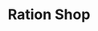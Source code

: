 ---
title: "Ration Shop"
url: /sreekrishnapuram-post-palakkad-kerala/ration-shop/
shop: convenience
---